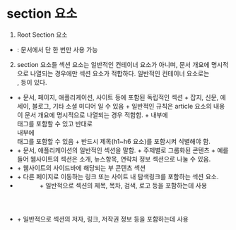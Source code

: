 # section 요소

1. Root Section 요소
- <body> : 문서에서 단 한 번만 사용 가능

2. section 요소들
섹션 요소는 일반적인 컨테이너 요소가 아니며, 문서 개요에 명시적으로 나열되는 경우에만 섹션 요소가 적합하다.
일반적인 컨테이너 요소로는 <div>, <span> 등이 있다.

- <article>
  + 문서, 페이지, 애플리케이션, 사이트 등에 포함된 독립적인 섹션
  + 잡지, 신문, 에세이, 블로그, 기타 소셜 미디어 일 수 있음
  + 일반적인 규칙은 article 요소의 내용이 문서 개요에 명시적으로 나열되는 경우 적합함.
  + 내부에 <section> 태그를 포함할 수 있고 반대로 <section> 내부에 <article> 태그를 포함할 수 있음
  + 반드시 제목(h1~h6 요소)를 포함시켜 식별해야 함.

- <section>
  + 문서, 애플리케이션의 일반적인 섹션을 말함.
  + 주제별로 그룹화된 콘텐츠
  + 예를 들어 웹사이트의 섹션은 소개, 뉴스항목, 연락처 정보 섹션으로 나눌 수 있음.

- <aside>
  + 웹사이트의 사이드바에 해당되는 부 콘텐츠 섹션

- <nav>
  + 다른 페이지로 이동하는 링크 또는 사이트 내 탐색링크를 포함하는 섹션 요소.

- <header>
  + 일반적으로 섹션의 제목, 목차, 검색, 로고 등을 포함하는데 사용

- <footer>
  + 일반적으로 섹션의 저자, 링크, 저작권 정보 등을 포함하는데 사용
